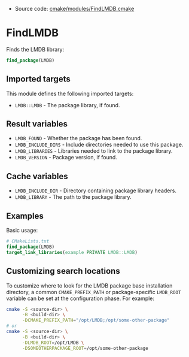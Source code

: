 <!-- This is auto-generated file. -->
* Source code: [cmake/modules/FindLMDB.cmake](https://github.com/petk/php-build-system/blob/master/cmake/cmake/modules/FindLMDB.cmake)

# FindLMDB

Finds the LMDB library:

```cmake
find_package(LMDB)
```

## Imported targets

This module defines the following imported targets:

* `LMDB::LMDB` - The package library, if found.

## Result variables

* `LMDB_FOUND` - Whether the package has been found.
* `LMDB_INCLUDE_DIRS` - Include directories needed to use this package.
* `LMDB_LIBRARIES` - Libraries needed to link to the package library.
* `LMDB_VERSION` - Package version, if found.

## Cache variables

* `LMDB_INCLUDE_DIR` - Directory containing package library headers.
* `LMDB_LIBRARY` - The path to the package library.

## Examples

Basic usage:

```cmake
# CMakeLists.txt
find_package(LMDB)
target_link_libraries(example PRIVATE LMDB::LMDB)
```

## Customizing search locations

To customize where to look for the LMDB package base
installation directory, a common `CMAKE_PREFIX_PATH` or
package-specific `LMDB_ROOT` variable can be set at
the configuration phase. For example:

```sh
cmake -S <source-dir> \
      -B <build-dir> \
      -DCMAKE_PREFIX_PATH="/opt/LMDB;/opt/some-other-package"
# or
cmake -S <source-dir> \
      -B <build-dir> \
      -DLMDB_ROOT=/opt/LMDB \
      -DSOMEOTHERPACKAGE_ROOT=/opt/some-other-package
```
